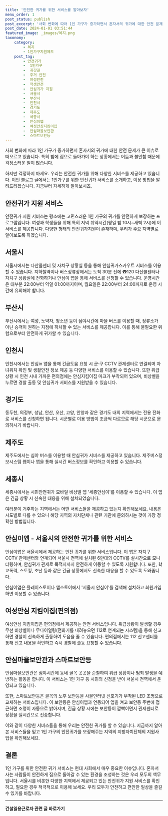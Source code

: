 ```yaml
---
title: '안전한 귀가를 위한 서비스를 알아보자'
menu_order: 1
post_status: publish
post_excerpt: '사회 변화에 따라 1인 가구가 증가하면서 혼자서의 귀가에 대한 안전 문제가 큰 이슈로 떠오르고 있습니다. 특히 밤에 집으로 돌아가야 하는 상황에서는 어둠과 불안함 때문에 걱정스러운 일이 많습니다.'
post_date: 2024-01-01 03:51:44
featured_image: _images/복지.png
taxonomy:
    category:
        - 복지
        - 1인가구지원제도
    post_tag:
        - 안전귀가
        -  1인가구
        -  귀갓길
        -  주거 안전
        -  여성안전
        -  학생안전
        -  안심귀가 지원
        -  서울시
        -  부산시
        -  인천시
        -  경기도
        -  제주도
        -  세종시
        -  안심이앱
        -  여성안심지킴이집
        -  안심마을보안관
        -  스마트보안등
---
```



사회 변화에 따라 1인 가구가 증가하면서 혼자서의 귀가에 대한 안전 문제가 큰 이슈로 떠오르고 있습니다. 특히 밤에 집으로 돌아가야 하는 상황에서는 어둠과 불안함 때문에 걱정스러운 일이 많습니다. 

하지만 걱정하지 마세요. 우리는 안전한 귀가를 위해 다양한 서비스를 제공하고 있습니다. 이번 블로그 글에서는 1인가구를 위한 안전귀가 서비스를 소개하고, 이용 방법을 알려드리겠습니다. 지금부터 자세하게 알아보시죠.

## 안전귀가 지원 서비스

안전귀가 지원 서비스는 평소에는 고민스러운 1인 가구의 귀가를 안전하게 보장하는 프로그램입니다. 여성과 학생들을 위해 특히 저녁 취약시간(평일 밤 10시~새벽 2시)에 이 서비스를 제공합니다. 다양한 형태의 안전귀가지원이 존재하며, 우리가 주요 지역별로 알아보도록 하겠습니다.

## 서울시

서울시에서는 다산콜센터 및 자치구 상황실 등을 통해 안심귀가스카우트 서비스를 이용할 수 있습니다. 지하철역이나 버스정류장에서는 도착 30분 전에 ☎120 다산콜센터나 자치구 상황실에 전화하거나 안심이 앱을 통해 서비스를 신청할 수 있습니다. 운영시간은 대부분 22:00부터 익일 01:00까지이며, 월요일은 22:00부터 24:00까지로 운영 시간에 유의해야 합니다.

## 부산시

부산시에서는 여성, 노약자, 청소년 등이 심야시간에 마을 버스를 이용할 때, 정류소가 아닌 승객이 원하는 지점에 하차할 수 있는 서비스를 제공합니다. 이를 통해 불필요한 위험으로부터 안전하게 귀가할 수 있습니다.

## 인천시

인천시에서는 안심in 앱을 통해 긴급도움 요청 시 군·구 CCTV 관제센터로 연결되며 자녀위치 확인 및 생활안전 정보 제공 등 다양한 서비스를 이용할 수 있습니다. 또한 위급상황 시 인천 시내 가까운 편의점에는 안심지킴이집 마크가 부착되어 있으며, 비상벨을 누르면 경찰 출동 및 안심귀가 서비스를 지원받을 수 있습니다.

## 경기도

동두천, 의정부, 성남, 안산, 오산, 고양, 안양과 같은 경기도 내의 지역에서는 전용 전화로 서비스를 신청하면 됩니다. 시군별로 이용 방법이 조금씩 다르므로 해당 시군으로 문의하시기 바랍니다.

## 제주도

제주도에서는 심야 버스를 이용할 때 안심귀가 서비스를 제공하고 있습니다. 제주버스정보시스템 웹이나 앱을 통해 실시간 버스정보를 확인하고 이용할 수 있습니다.

## 세종시

세종시에서는 시민안전귀가 모바일 비상벨 앱 '세종안심이'를 이용할 수 있습니다. 이 앱은 긴급 상황 시 신속한 대응을 위해 설치되었습니다.

여러분이 거주하는 지역에서는 어떤 서비스들을 제공하고 있는지 확인해보세요. 내용은 시도별로 다를 수 있으니 해당 지역의 자치단체나 관련 기관에 문의하시는 것이 가장 정확한 방법입니다.

## 안심이앱 - 서울시의 안전한 귀가를 위한 서비스

안심이앱은 서울시에서 제공하는 안전 귀가를 위한 서비스입니다. 이 앱은 자치구 CCTV 관제센터와 연계되어 서울시 전역에 설치된 6만대의 CCTV를 실시간으로 모니터링하며, 안심귀가 관제로 목적지까지 안전하게 이동할 수 있도록 지원합니다. 또한, 학교폭력, 스토킹, 조난 등과 같은 긴급 상황에서도 신속한 대응을 할 수 있도록 도와줍니다. 

안심이앱은 플레이스토어나 앱스토어에서 '서울시 안심이'를 검색해 설치하고 회원가입하면 이용할 수 있습니다.

## 여성안심 지킴이집(편의점)

여성안심 지킴이집은 편의점에서 제공하는 안전 서비스입니다. 위급상황이 발생할 경우 무선 비상벨이나 무다이얼링(전화기를 내려놓으면 112로 연계되는 시스템)을 통해 신고하면 경찰이 신속하게 출동하여 도움을 줄 수 있습니다. 편의점에서는 112 신고센터를 통해 신고 내용을 확인하고 즉시 경찰에 출동 요청할 수 있습니다.

## 안심마을보안관과 스마트보안등

안심마을보안관은 심야시간에 동네 골목 곳곳을 순찰하여 위급 상황이나 범죄 발생을 예방하는 활동을 합니다. 이 서비스는 1인 가구 등 시민의 신청을 받아 서울시 전역에서 운영되고 있습니다.

또한, 스마트보안등은 골목의 노후 보안등을 사물인터넷 신호기가 부착된 LED 조명으로 교체하는 서비스입니다. 이 보안등은 안심이앱과 연동되어 앱을 켜고 보안등 주변에 접근하면 조명이 자동으로 밝아지며, 긴급 상황 시에는 보안등이 깜빡이면서 관제센터로 상황을 실시간으로 전송합니다.

이와 같이 다양한 서비스들을 통해 우리는 안전한 귀가를 할 수 있습니다. 지금까지 알아본 서비스들을 믿고 1인 가구의 안전귀가를 보장해주는 지역의 지방자치단체의 지원사업을 확인해보세요.

## 결론

1인 가구를 위한 안전한 귀가 서비스는 현대 사회에서 매우 중요한 이슈입니다. 혼자서 사는 사람들이 안전하게 집으로 돌아갈 수 있는 환경을 조성하는 것은 우리 모두의 책무입니다. 서울시를 비롯한 다양한 지역에서 제공되고 있는 안전귀가 지원 서비스를 확인하고, 필요한 경우 적극적으로 이용해 보세요. 우리 모두가 안전하고 편안한 일상을 즐길 수 있기를 바랍니다.


<!-- wp:separator -->
<hr class="wp-block-separator has-alpha-channel-opacity"/>
<!-- /wp:separator -->

<!-- wp:group {"backgroundColor":"base","layout":{"type":"constrained"}} -->
<div class="wp-block-group has-base-background-color has-background"><!-- wp:paragraph {"align":"center","fontSize":"medium"} -->
<p class="has-text-align-center has-large-font-size"><strong>건설일용근로자 관련 글 바로가기</strong></p>
<!-- /wp:paragraph -->


<!-- wp:latest-posts
{"categories":[{"id":9606,"count":19,"description":"","link":"https://uknowlaw.com/category/%ea%b1%b4%ec%84%a4%ec%9d%bc%ec%9a%a9%ea%b7%bc%eb%a1%9c%ec%9e%90/","name":"건설일용근로자","slug":"건설일용근로자","taxonomy":"category","parent":0,"meta":[],"_links":{"self":[{"href":"https://uknowlaw.com/wp-json/wp/v2/categories/9606"}],"collection":[{"href":"https://uknowlaw.com/wp-json/wp/v2/categories"}],"about":[{"href":"https://uknowlaw.com/wp-json/wp/v2/taxonomies/category"}],"wp:post_type":[{"href":"https://uknowlaw.com/wp-json/wp/v2/posts?categories=9606"}],"curies":[{"name":"wp","href":"https://api.w.org/{rel}","templated":true}]}}],"postsToShow":100,"excerptLength":28,"postLayout":"grid","columns":2,"featuredImageAlign":"left","featuredImageSizeSlug":"large","fontSize":"small"} /--></div>
<!-- /wp:group -->